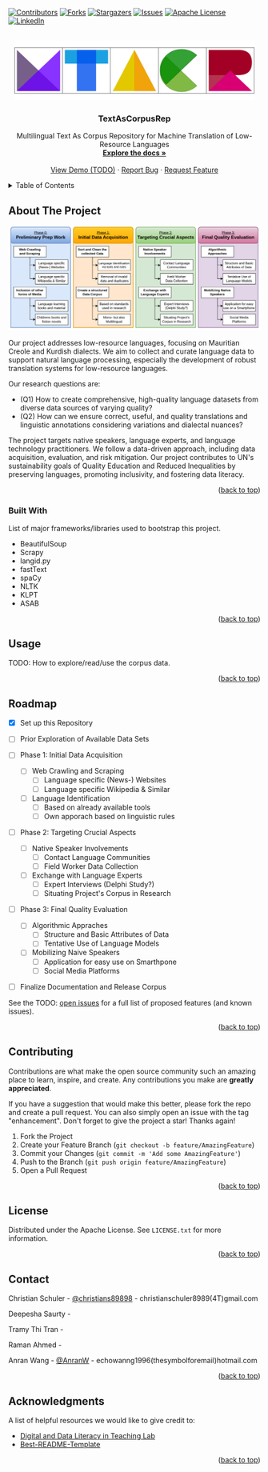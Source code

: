 <a name="readme-top"></a>

<!-- PROJECT SHIELDS -->
<!--
*** We are using markdown "reference style" links for readability.
*** Reference links are enclosed in brackets [ ] instead of parentheses ( ).
*** See the bottom of this document for the declaration of the reference variables
*** for contributors-url, forks-url, etc. This is an optional, concise syntax you may use.
*** https://www.markdownguide.org/basic-syntax/#reference-style-links
-->
[![Contributors][contributors-shield]][contributors-url]
[![Forks][forks-shield]][forks-url]
[![Stargazers][stars-shield]][stars-url]
[![Issues][issues-shield]][issues-url]
[![Apache License][license-shield]][license-url]
[![LinkedIn][linkedin-shield]][linkedin-url]



<!-- PROJECT LOGO -->
<br />
<div align="center">
  <a href="https://github.com/christianschuler8989/TextAsCorpusRep">
    <img src="images/logo.png" alt="Logo" width="480" height="120">
  </a>

  <h3 align="center">TextAsCorpusRep</h3>

  <p align="center">
    Multilingual Text As Corpus Repository for Machine Translation of Low-Resource Languages
    <br />
    <a href="https://github.com/christianschuler8989/TextAsCorpusRep/tree/main/docs"><strong>Explore the docs »</strong></a>
    <br />
    <br />
    <a href="https://github.com/christianschuler8989/TextAsCorpusRep">View Demo (TODO)</a>
    ·
    <a href="https://github.com/christianschuler8989/TextAsCorpusRep/issues">Report Bug</a>
    ·
    <a href="https://github.com/christianschuler8989/TextAsCorpusRep/issues">Request Feature</a>
  </p>
</div>




<!-- TABLE OF CONTENTS -->
<details>
  <summary>Table of Contents</summary>
  <ol>
    <li>
      <a href="#about-the-project">About The Project</a>
      <ul>
        <li><a href="#built-with">Built With</a></li>
      </ul>
    </li>
    <li><a href="#usage">Usage</a></li>
    <li><a href="#roadmap">Roadmap</a></li>
    <li><a href="#contributing">Contributing</a></li>
    <li><a href="#license">License</a></li>
    <li><a href="#contact">Contact</a></li>
    <li><a href="#acknowledgments">Acknowledgments</a></li>
  </ol>
</details>



<!-- ABOUT THE PROJECT -->
## About The Project

[![Project Name Screen Shot][project-screenshot]](https://example.com)

Our project addresses low-resource languages, focusing on Mauritian Creole and Kurdish dialects. We aim to collect and curate language data to support natural language processing, especially the development of robust translation systems for low-resource languages. 

Our research questions are: 
* (Q1) How to create comprehensive, high-quality language datasets from diverse data sources
of varying quality? 
* (Q2) How can we ensure correct, useful, and quality translations and linguistic
annotations considering variations and dialectal nuances? 

The project targets native speakers, language experts, and language technology practitioners. We follow a data-driven approach, including data acquisition, evaluation, and risk mitigation. Our project contributes to UN's sustainability goals of Quality Education and Reduced Inequalities by preserving languages, promoting inclusivity, and fostering data literacy.

<p align="right">(<a href="#readme-top">back to top</a>)</p>



### Built With

List of major frameworks/libraries used to bootstrap this project.

* BeautifulSoup
* Scrapy
* langid.py
* fastText
* spaCy
* NLTK
* KLPT
* ASAB

<p align="right">(<a href="#readme-top">back to top</a>)</p>



<!-- USAGE -->
## Usage

TODO: How to explore/read/use the corpus data.

<p align="right">(<a href="#readme-top">back to top</a>)</p>



<!-- ROADMAP -->
## Roadmap

- [x] Set up this Repository
- [ ] Prior Exploration of Available Data Sets
- [ ] Phase 1: Initial Data Acquisition
    - [ ] Web Crawling and Scraping
        - [ ] Language specific (News-) Websites
        - [ ] Language specific Wikipedia & Similar
    - [ ] Language Identification
        - [ ] Based on already available tools
        - [ ] Own apporach based on linguistic rules
- [ ] Phase 2: Targeting Crucial Aspects
    - [ ] Native Speaker Involvements
        - [ ] Contact Language Communities
        - [ ] Field Worker Data Collection
    - [ ] Exchange with Language Experts
        - [ ] Expert Interviews (Delphi Study?)
        - [ ] Situating Project's Corpus in Research
- [ ] Phase 3: Final Quality Evaluation
    - [ ] Algorithmic Appraches
        - [ ] Structure and Basic Attributes of Data
        - [ ] Tentative Use of Language Models
    - [ ] Mobilizing Naive Speakers
        - [ ] Application for easy use on Smarthpone
        - [ ] Social Media Platforms
- [ ] Finalize Documentation and Release Corpus


See the TODO: [open issues](https://github.com/christianschuler8989/TextAsCorpusRep/issues) for a full list of proposed features (and known issues).

<p align="right">(<a href="#readme-top">back to top</a>)</p>



<!-- CONTRIBUTING -->
## Contributing

Contributions are what make the open source community such an amazing place to learn, inspire, and create. Any contributions you make are **greatly appreciated**.

If you have a suggestion that would make this better, please fork the repo and create a pull request. You can also simply open an issue with the tag "enhancement".
Don't forget to give the project a star! Thanks again!

1. Fork the Project
2. Create your Feature Branch (`git checkout -b feature/AmazingFeature`)
3. Commit your Changes (`git commit -m 'Add some AmazingFeature'`)
4. Push to the Branch (`git push origin feature/AmazingFeature`)
5. Open a Pull Request

<p align="right">(<a href="#readme-top">back to top</a>)</p>



<!-- LICENSE -->
## License

Distributed under the Apache License. See `LICENSE.txt` for more information.

<p align="right">(<a href="#readme-top">back to top</a>)</p>



<!-- CONTACT -->
## Contact

Christian Schuler - [@christians89898](https://twitter.com/christians89898) - christianschuler8989(4T)gmail.com

Deepesha Saurty - 

Tramy Thi Tran - 

Raman Ahmed - 

Anran Wang - [@AnranW](https://github.com/AnranW) - echowanng1996(thesymbolforemail)hotmail.com

<p align="right">(<a href="#readme-top">back to top</a>)</p>



<!-- ACKNOWLEDGMENTS -->
## Acknowledgments

A list of helpful resources we would like to give credit to:

* [Digital and Data Literacy in Teaching Lab](https://www.isa.uni-hamburg.de/ddlitlab.html)
* [Best-README-Template](https://github.com/othneildrew/Best-README-Template) 

<p align="right">(<a href="#readme-top">back to top</a>)</p>



<!-- MARKDOWN LINKS & IMAGES -->
<!-- https://www.markdownguide.org/basic-syntax/#reference-style-links -->
[contributors-shield]: https://img.shields.io/github/contributors/christianschuler8989/TextAsCorpusRep.svg?style=for-the-badge
[contributors-url]: https://github.com/christianschuler8989/TextAsCorpusRep/graphs/contributors
[forks-shield]: https://img.shields.io/github/forks/christianschuler8989/TextAsCorpusRep.svg?style=for-the-badge
[forks-url]: https://github.com/christianschuler8989/TextAsCorpusRep/network/members
[stars-shield]: https://img.shields.io/github/stars/christianschuler8989/TextAsCorpusRep.svg?style=for-the-badge
[stars-url]: https://github.com/christianschuler8989/TextAsCorpusRep/stargazers
[issues-shield]: https://img.shields.io/github/issues/christianschuler8989/TextAsCorpusRep.svg?style=for-the-badge
[issues-url]: https://github.com/christianschuler8989/TextAsCorpusRep/issues
[license-shield]: https://img.shields.io/github/license/christianschuler8989/TextAsCorpusRep.svg?style=for-the-badge
[license-url]: https://github.com/christianschuler8989/TextAsCorpusRep/blob/main/LICENSE
[linkedin-shield]: https://img.shields.io/badge/-LinkedIn-black.svg?style=for-the-badge&logo=linkedin&colorB=555
[linkedin-url]: https://www.linkedin.com/in/christian-schuler-59090a177/
[project-screenshot]: images/screenshot2.png



